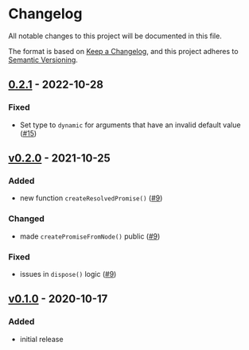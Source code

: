 # Changelog
All notable changes to this project will be documented in this file.

The format is based on [Keep a Changelog](https://keepachangelog.com/en/1.0.0/),
and this project adheres to [Semantic Versioning](https://semver.org/spec/v2.0.0.html).



## [0.2.1](https://github.com/rokucommunity/roku-promise/compare/v0.2.0...0.2.1) - 2022-10-28
### Fixed
 - Set type to `dynamic` for arguments that have an invalid default value ([#15](https://github.com/rokucommunity/roku-promise/pull/15))



## [v0.2.0](https://github.com/rokucommunity/roku-promise/compare/v0.1.0...v0.2.0) - 2021-10-25
### Added
 - new function `createResolvedPromise()` ([#9](https://github.com/rokucommunity/roku-promise/pull/9))
### Changed
 - made `createPromiseFromNode()` public ([#9](https://github.com/rokucommunity/roku-promise/pull/9))
### Fixed
 - issues in `dispose()` logic ([#9](https://github.com/rokucommunity/roku-promise/pull/9))



## [v0.1.0](https://github.com/rokucommunity/roku-promise/compare/84f88abf9c2e23086c9067820f6da7258fe97af5...v0.1.0) - 2020-10-17
### Added
 - initial release

